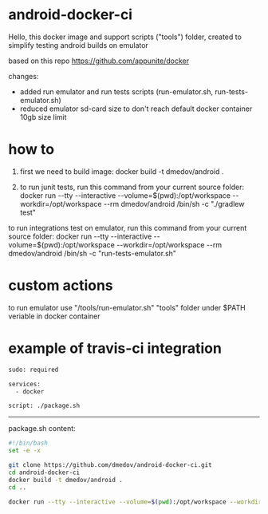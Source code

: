# android-docker-ci

Hello, this docker image and support scripts ("tools") folder, created to simplify testing android builds on emulator

based on this repo https://github.com/appunite/docker

changes:
  * added run emulator and run tests scripts (run-emulator.sh, run-tests-emulator.sh)
  * reduced emulator sd-card size to don't reach default docker container 10gb size limit

# how to

1) first we need to build image:
docker build -t dmedov/android .

2) to run junit tests, run this command from your current source folder:
docker run --tty --interactive --volume=$(pwd):/opt/workspace --workdir=/opt/workspace --rm dmedov/android  /bin/sh -c "./gradlew test"

to run integrations test on emulator, run this command from your current source folder:
docker run --tty --interactive --volume=$(pwd):/opt/workspace --workdir=/opt/workspace --rm dmedov/android  /bin/sh -c "run-tests-emulator.sh"

# custom actions
to run emulator use "/tools/run-emulator.sh"
"tools" folder under $PATH veriable in docker container

# example of travis-ci integration
```bash
sudo: required

services:
  - docker

script: ./package.sh
```
--------------------

package.sh content:

```bash
#!/bin/bash
set -e -x

git clone https://github.com/dmedov/android-docker-ci.git
cd android-docker-ci
docker build -t dmedov/android .
cd ..

docker run --tty --interactive --volume=$(pwd):/opt/workspace --workdir=/opt/workspace --rm dmedov/android  /bin/sh -c "run-tests-emulator.sh"
```
